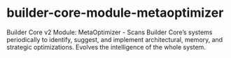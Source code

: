 # builder-core-module-metaoptimizer
Builder Core v2 Module: MetaOptimizer - Scans Builder Core’s systems periodically to identify, suggest, and implement architectural, memory, and strategic optimizations. Evolves the intelligence of the whole system.
